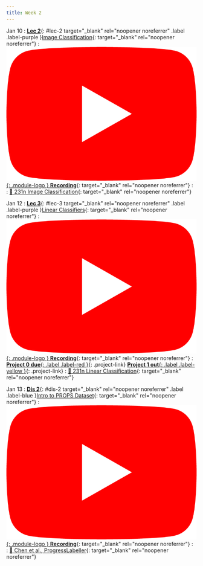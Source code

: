 ```yaml
---
title: Week 2
---
```


Jan 10
: [**Lec 2**](/assets/slides/deeprob_02_image_classification.pdf){: #lec-2 target="_blank" rel="noopener noreferrer" .label .label-purple }[Image Classification](/assets/slides/deeprob_02_image_classification.pdf){: target="_blank" rel="noopener noreferrer"}
  : [![](/assets/logos/yt_icon_rgb.png){: .module-logo } **Recording**](https://youtu.be/D3tRGiqL7dc){: target="_blank" rel="noopener noreferrer"}
: &nbsp;
  : [📖 231n Image Classification](https://cs231n.github.io/classification/){: target="_blank" rel="noopener noreferrer"}



Jan 12
: [**Lec 3**](/assets/slides/deeprob_03_linear_classifiers.pdf){: #lec-3 target="_blank" rel="noopener noreferrer" .label .label-purple }[Linear Classifiers](/assets/slides/deeprob_03_linear_classifiers.pdf){: target="_blank" rel="noopener noreferrer"}
  : [![](/assets/logos/yt_icon_rgb.png){: .module-logo } **Recording**](https://youtu.be/YNLMQ2nmGB4){: target="_blank" rel="noopener noreferrer"}
: [**Project 0 due**{: .label .label-red }](/projects/project0/){: .project-link} [**Project 1 out**{: .label .label-yellow }](/projects/project1/){: .project-link}
  : [📖 231n Linear Classification](https://cs231n.github.io/linear-classify/){: target="_blank" rel="noopener noreferrer"}



Jan 13
: [**Dis 2**](/assets/slides/deeprob_discussion_02.pdf){: #dis-2 target="_blank" rel="noopener noreferrer" .label .label-blue }[Intro to PROPS Dataset](/assets/slides/deeprob_discussion_02.pdf){: target="_blank" rel="noopener noreferrer"}
  : [![](/assets/logos/yt_icon_rgb.png){: .module-logo } **Recording**](https://youtu.be/xvQTDdCRjiU){: target="_blank" rel="noopener noreferrer"}
: &nbsp;
  : [📖 Chen et al., ProgressLabeller](https://arxiv.org/abs/2203.00283){: target="_blank" rel="noopener noreferrer"}


